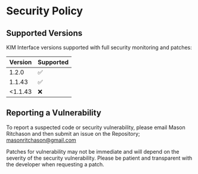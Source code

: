# Security Policy

## Supported Versions

KIM Interface versions supported with full security monitoring and patches: 

| Version | Supported          |
| ------- | ------------------ |
| 1.2.0   | :white_check_mark: |
| 1.1.43  | :white_check_mark: |
| <1.1.43 | :x:                |

## Reporting a Vulnerability

To report a suspected code or security vulnerability, please email Mason Ritchason and then submit an issue on the Repository;
masonritchason@gmail.com

Patches for vulnerability may not be immediate and will depend on the severity of the security vulnerability. 
Please be patient and transparent with the developer when requesting a patch.
